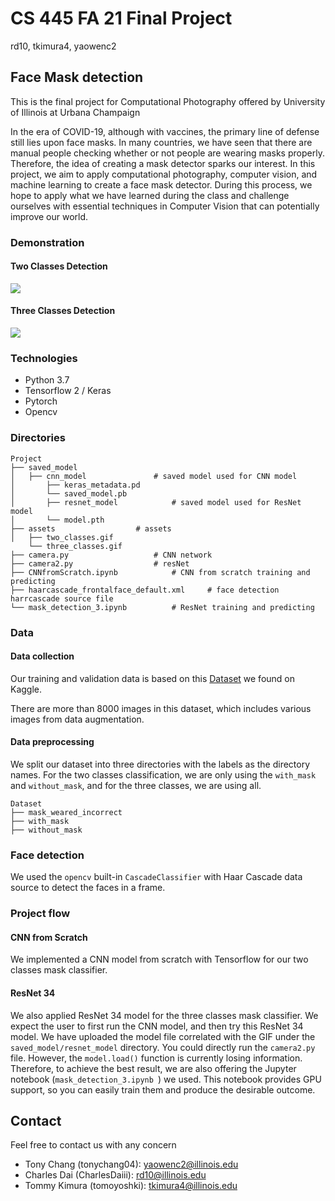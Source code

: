 # CS 445 FA 21 Final Project

rd10, tkimura4, yaowenc2

## Face Mask detection

This is the final project for Computational Photography offered by University of Illinois at Urbana Champaign

In the era of COVID-19, although with vaccines, the primary line of defense still lies upon face masks. In many countries, we have seen that there are manual people checking whether or not people are wearing masks properly. Therefore, the idea of creating a mask detector sparks our interest. In this project, we aim to apply computational photography, computer vision, and machine learning to create a face mask detector. During this process, we hope to apply what we have learned during the class and challenge ourselves with essential techniques in Computer Vision that can potentially improve our world.

### Demonstration

#### Two Classes Detection

<img src="./assets/two_classes.gif" />

#### Three Classes Detection

<img src= "./assets/three_classes.gif" />

### Technologies

- Python 3.7
- Tensorflow 2 / Keras
- Pytorch
- Opencv

### Directories

```
Project
├── saved_model
│	├── cnn_model 				# saved model used for CNN model
│		├── keras_metadata.pd   
│		└── saved_model.pb
│   	├── resnet_model			# saved model used for ResNet model
│		└── model.pth
├── assets					# assets
│	├── two_classes.gif
	└── three_classes.gif
├── camera.py 					# CNN network
├── camera2.py 					# resNet
├── CNNfromScratch.ipynb			# CNN from scratch training and predicting
├── haarcascade_frontalface_default.xml		# face detection harrcascade source file
└── mask_detection_3.ipynb 			# ResNet training and predicting

```

### Data

#### Data collection

Our training and validation data is based on this [Dataset](https://www.kaggle.com/vijaykumar1799/face-mask-detection) we found on Kaggle.

There are more than 8000 images in this dataset, which includes various images from data augmentation.

#### Data preprocessing

We split our dataset into three directories with the labels as the directory names. For the two classes classification, we are only using the `with_mask` and `without_mask`, and for the three classes, we are using all. 

```
Dataset
├── mask_weared_incorrect
├── with_mask
├── without_mask
```

### Face detection

We used the `opencv` built-in `CascadeClassifier` with Haar Cascade data source to detect the faces in a frame.

### Project flow

#### CNN from Scratch

We implemented a CNN model from scratch with Tensorflow for our two classes mask classifier.  

#### ResNet 34

We also applied ResNet 34 model for the three classes mask classifier. We expect the user to first run the CNN model, and then try this ResNet 34 model. We have uploaded the model file correlated with the GIF under the `saved_model/resnet_model` directory. You could directly run the `camera2.py` file. However, the `model.load()` function is currently losing information. Therefore, to achieve the best result, we are also offering the Jupyter notebook (`mask_detection_3.ipynb `) we used. This notebook provides GPU support, so you can easily train them and produce the desirable outcome.

## Contact

Feel free to contact us with any concern

- Tony Chang (tonychang04): yaowenc2@illinois.edu
- Charles Dai (CharlesDaiii): rd10@illinois.edu
- Tommy Kimura (tomoyoshki): tkimura4@illinois.edu
